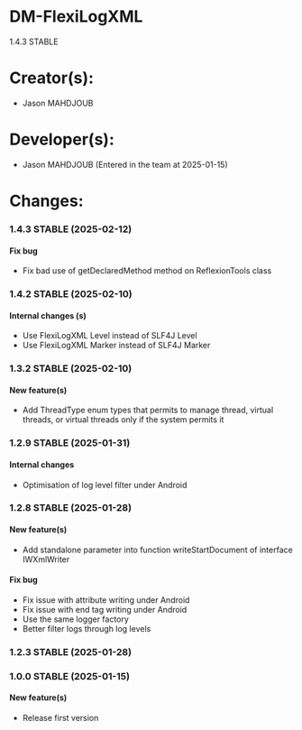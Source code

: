 DM-FlexiLogXML
=====
1.4.3 STABLE 

# Creator(s):
* Jason MAHDJOUB

# Developer(s):
* Jason MAHDJOUB (Entered in the team at 2025-01-15)

# Changes:

### 1.4.3 STABLE (2025-02-12)
#### Fix bug
* Fix bad use of getDeclaredMethod method on ReflexionTools class

 
### 1.4.2 STABLE (2025-02-10)
#### Internal changes (s)
* Use FlexiLogXML Level instead of SLF4J Level
* Use FlexiLogXML Marker instead of SLF4J Marker
 
### 1.3.2 STABLE (2025-02-10)
#### New feature(s)
* Add ThreadType enum types that permits to manage thread, virtual threads, or virtual threads only if the system permits it

### 1.2.9 STABLE (2025-01-31)
#### Internal changes
* Optimisation of log level filter under Android

### 1.2.8 STABLE (2025-01-28)
#### New feature(s)
* Add standalone parameter into function writeStartDocument of interface IWXmlWriter
#### Fix bug
* Fix issue with attribute writing under Android
* Fix issue with end tag writing under Android
* Use the same logger factory
* Better filter logs through log levels


### 1.2.3 STABLE (2025-01-28)

### 1.0.0 STABLE (2025-01-15)
#### New feature(s)
* Release first version
